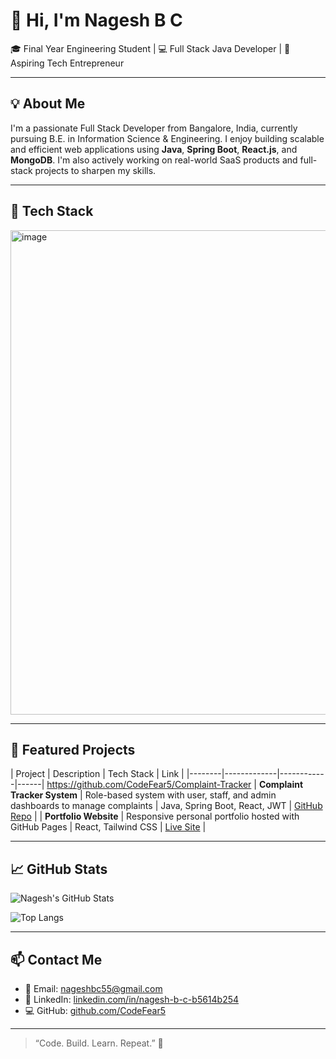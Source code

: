 # 👋 Hi, I'm Nagesh B C

🎓 Final Year Engineering Student | 💻 Full Stack Java Developer | 🚀 Aspiring Tech Entrepreneur

---

## 💡 About Me

I'm a passionate Full Stack Developer from Bangalore, India, currently pursuing B.E. in Information Science & Engineering. I enjoy building scalable and efficient web applications using **Java**, **Spring Boot**, **React.js**, and **MongoDB**. I'm also actively working on real-world SaaS products and full-stack projects to sharpen my skills.

---

## 🚀 Tech Stack

<img width="1662" height="775" alt="image" src="https://github.com/user-attachments/assets/fa6bef0e-2fee-4e63-b777-c33dd283f600" />


---

## 📌 Featured Projects

| Project | Description | Tech Stack | Link |
|--------|-------------|------------|------|      https://github.com/CodeFear5/Complaint-Tracker
| **Complaint Tracker System** | Role-based system with user, staff, and admin dashboards to manage complaints | Java, Spring Boot, React, JWT | [GitHub Repo](https://github.com/CodeFear5/Complaint-Tracker) |
 | **Portfolio Website** | Responsive personal portfolio hosted with GitHub Pages | React, Tailwind CSS | [Live Site](https://codefear5.github.io/portfolio) |

---

## 📈 GitHub Stats

![Nagesh's GitHub Stats](https://github-readme-stats.vercel.app/api?username=CodeFear5&show_icons=true&theme=tokyonight)

![Top Langs](https://github-readme-stats.vercel.app/api/top-langs/?username=CodeFear5&layout=compact&theme=tokyonight)

---

## 📫 Contact Me

- 📧 Email: nageshbc55@gmail.com  
- 🔗 LinkedIn: [linkedin.com/in/nagesh-b-c-b5614b254](https://linkedin.com/in/nagesh-b-c-b5614b254)  
- 💻 GitHub: [github.com/CodeFear5](https://github.com/CodeFear5)

---

> “Code. Build. Learn. Repeat.” 💪

